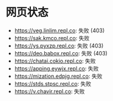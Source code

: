 # 网页状态
- https://veg.linlim.repl.co: 失败 (403)
- https://sak.kmco.repl.co: 失败
- https://ys.pyxzp.repl.co: 失败 (403)
- https://deo.babox.repl.co: 失败 (403)
- https://chatai.cokio.repl.co: 失败
- https://apping.eywjx.repl.co: 失败
- https://mization.edpjg.repl.co: 失败
- https://stds.stpsc.repl.co: 失败
- https://v.chavir.repl.co: 失败
